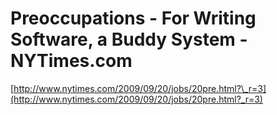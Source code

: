 <!--
id: 192068335
link: http://tumblr.atmos.org/post/192068335/preoccupations-for-writing-software-a-buddy-system
slug: preoccupations-for-writing-software-a-buddy-system
date: Sat Sep 19 2009 16:02:41 GMT-0700 (PDT)
publish: 2009-09-019
tags: 
title: Preoccupations - For Writing Software, a Buddy System - NYTimes.com
-->


Preoccupations - For Writing Software, a Buddy System - NYTimes.com
===================================================================

[http://www.nytimes.com/2009/09/20/jobs/20pre.html?\_r=3](http://www.nytimes.com/2009/09/20/jobs/20pre.html?_r=3)

